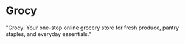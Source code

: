 # Grocy
"Grocy: Your one-stop online grocery store for fresh produce, pantry staples, and everyday essentials."
